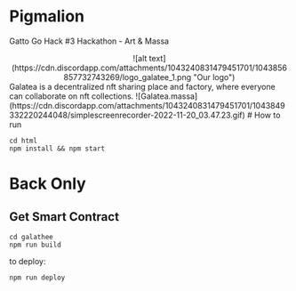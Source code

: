 # Pigmalion
Gatto Go Hack #3  Hackathon - Art &amp; Massa
<div style="text-align: center;">
![alt text](https://cdn.discordapp.com/attachments/1043240831479451701/1043856857732743269/logo_galatee_1.png "Our logo")
</div>
Galatea is a decentralized nft sharing place and factory, where everyone can collaborate on nft collections.
![Galatea.massa](https://cdn.discordapp.com/attachments/1043240831479451701/1043849332220244048/simplescreenrecorder-2022-11-20_03.47.23.gif)
# How to run

```
cd html
npm install && npm start
```

# Back Only

## Get Smart Contract

```
cd galathee
npm run build

```

to deploy:
```
npm run deploy

```
